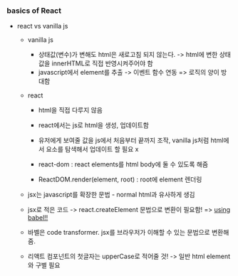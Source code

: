 <h3> basics of React </h3>

- react vs vanilla js

	- vanilla js
		
		- 상태값(변수)가 변해도 html은 새로고침 되지 않는다. -> html에 변한 상태값을 innerHTML로 직접 반영시켜주어야 함
		- javascript에서 element를 추출 -> 이벤트 함수 연동 => 로직의 양이 방대함
	- react
	
		- html을 직접 다루지 않음
		- react에서는 js로 html을 생성, 업데이트함
		- 유저에게 보여줄 값을 js에서 처음부터 끝까지 조작, vanilla js처럼 html에서 요소를 탐색해서 업데이트 할 필요 x
		
		- react-dom : react elements를 html body에 둘 수 있도록 해줌
		- ReactDOM.render(element, root) : root에 element 렌더링
	- jsx는 javascript를 확장한 문법 - normal html과 유사하게 생김
	- jsx로 적은 코드 -> react.createElement 문법으로 변환이 필요함! => <u>using babel!!</u> 
	- 바벨은 code transformer. jsx를 브라우저가 이해할 수 있는 문법으로 변환해줌.

	- 리액트 컴포넌트의 첫글자는 upperCase로 적어줄 것!  -> 일반 html element와 구별 필요